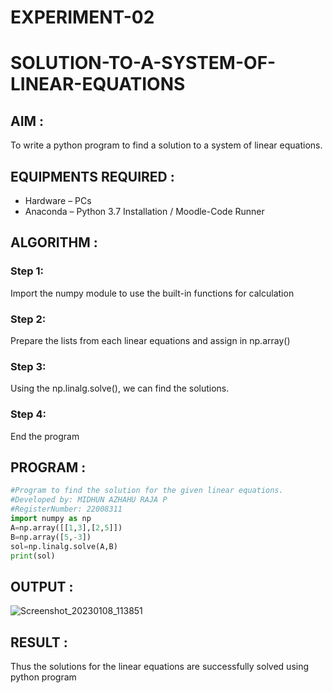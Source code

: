 # EXPERIMENT-02
# SOLUTION-TO-A-SYSTEM-OF-LINEAR-EQUATIONS
## AIM :

To write a python program to find a solution to a system of linear equations.

## EQUIPMENTS REQUIRED :
- Hardware – PCs  
-	Anaconda – Python 3.7 Installation / Moodle-Code Runner  

## ALGORITHM :  

### Step 1: 

Import the numpy module to use the built-in functions for calculation

### Step 2: 

Prepare the lists from each linear equations and assign in np.array()

### Step 3: 

Using the np.linalg.solve(), we can find the solutions.

### Step 4: 

End the program

## PROGRAM :

```python
#Program to find the solution for the given linear equations.  
#Developed by: MIDHUN AZHAHU RAJA P  
#RegisterNumber: 22008311  
import numpy as np  
A=np.array([[1,3],[2,5]])  
B=np.array([5,-3])  
sol=np.linalg.solve(A,B)  
print(sol)  
```
## OUTPUT :

![Screenshot_20230108_113851](https://user-images.githubusercontent.com/118054670/211192161-4cf6434c-9ebb-4bc4-a0d5-1d5f90da578b.png)

## RESULT : 

Thus the solutions for the linear equations are successfully solved using python program

